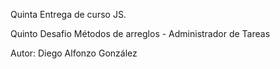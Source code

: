 Quinta Entrega de curso JS. 

Quinto Desafio Métodos de arreglos - Administrador de Tareas 
 
Autor: Diego Alfonzo González
